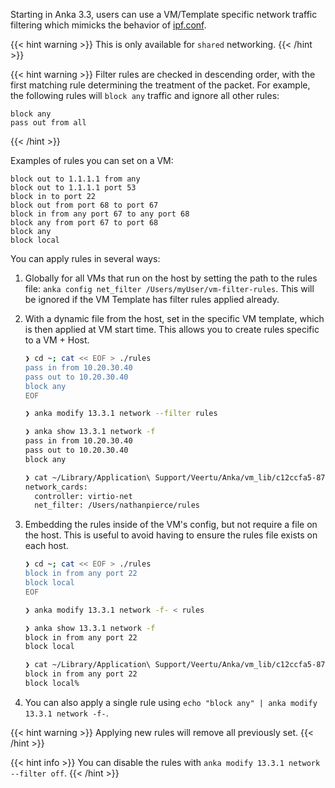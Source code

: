 Starting in Anka 3.3, users can use a VM/Template specific network traffic filtering which mimicks the behavior of [ipf.conf](https://man.netbsd.org/ipf.conf.5). 

{{< hint warning >}}
This is only available for `shared` networking.
{{< /hint >}}

{{< hint warning >}}
Filter rules are checked in descending order, with the first matching rule determining the treatment of the packet. For example, the following rules will `block any` traffic and ignore all other rules:

```text
block any
pass out from all
```
{{< /hint >}}

Examples of rules you can set on a VM:

```text
block out to 1.1.1.1 from any
block out to 1.1.1.1 port 53
block in to port 22
block out from port 68 to port 67
block in from any port 67 to any port 68
block any from port 67 to port 68
block any
block local
```

You can apply rules in several ways:

1. Globally for all VMs that run on the host by setting the path to the rules file: `anka config net_filter /Users/myUser/vm-filter-rules`. This will be ignored if the VM Template has filter rules applied already.

1. With a dynamic file from the host, set in the specific VM template, which is then applied at VM start time. This allows you to create rules specific to a VM + Host.

    ```bash
    ❯ cd ~; cat << EOF > ./rules
    pass in from 10.20.30.40
    pass out to 10.20.30.40
    block any
    EOF

    ❯ anka modify 13.3.1 network --filter rules

    ❯ anka show 13.3.1 network -f                                                                            
    pass in from 10.20.30.40
    pass out to 10.20.30.40
    block any

    ❯ cat ~/Library/Application\ Support/Veertu/Anka/vm_lib/c12ccfa5-8757-411e-9505-128190e9854e/config.yaml | grep net
    network_cards:
      controller: virtio-net
      net_filter: /Users/nathanpierce/rules
    ```

1. Embedding the rules inside of the VM's config, but not require a file on the host. This is useful to avoid having to ensure the rules file exists on each host.

    ```bash
    ❯ cd ~; cat << EOF > ./rules
    block in from any port 22
    block local
    EOF

    ❯ anka modify 13.3.1 network -f- < rules

    ❯ anka show 13.3.1 network -f           
    block in from any port 22
    block local

    ❯ cat ~/Library/Application\ Support/Veertu/Anka/vm_lib/c12ccfa5-8757-411e-9505-128190e9854e/net_filter 
    block in from any port 22
    block local%
    ```

1. You can also apply a single rule using `echo "block any" | anka modify 13.3.1 network -f-`.

{{< hint warning >}}
Applying new rules will remove all previously set.
{{< /hint >}}

{{< hint info >}}
You can disable the rules with `anka modify 13.3.1 network --filter off`.
{{< /hint >}}
